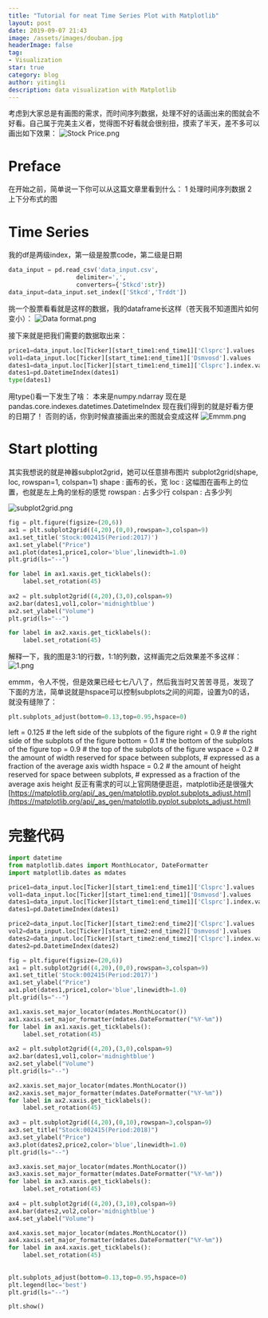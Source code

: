 ```yaml
---
title: "Tutorial for neat Time Series Plot with Matplotlib"
layout: post
date: 2019-09-07 21:43
image: /assets/images/douban.jpg
headerImage: false
tag:
- Visualization
star: true
category: blog
author: yitingli
description: data visualization with Matplotlib
---
```

考虑到大家总是有画图的需求，而时间序列数据，处理不好的话画出来的图就会不好看。自己属于完美主义者，觉得图不好看就会很别扭，摸索了半天，差不多可以画出如下效果：
![Stock Price.png](https://upload-images.jianshu.io/upload_images/19398691-4dbc3f82bb12771f.png?imageMogr2/auto-orient/strip%7CimageView2/2/w/1240)

# Preface
在开始之前，简单说一下你可以从这篇文章里看到什么：
1 处理时间序列数据
2 上下分布式的图

# Time Series

我的df是两级index，第一级是股票code，第二级是日期

```python
data_input = pd.read_csv('data_input.csv',
                   delimiter=',',
                   converters={'Stkcd':str})
data_input=data_input.set_index(['Stkcd','Trddt'])
```
挑一个股票看看就是这样的数据，我的dataframe长这样（苍天我不知道图片如何变小）：
![Data format.png](https://upload-images.jianshu.io/upload_images/19398691-22fbb744454a0e47.png?imageMogr2/auto-orient/strip%7CimageView2/2/w/1240)

接下来就是把我们需要的数据取出来：

```python
price1=data_input.loc[Ticker][start_time1:end_time1]['Clsprc'].values
vol1=data_input.loc[Ticker][start_time1:end_time1]['Dsmvosd'].values
dates1=data_input.loc[Ticker][start_time1:end_time1]['Clsprc'].index.values
dates1=pd.DatetimeIndex(dates1)
type(dates1)
```

用type()看一下发生了啥：
本来是numpy.ndarray
现在是pandas.core.indexes.datetimes.DatetimeIndex
现在我们得到的就是好看方便的日期了！
否则的话，你到时候直接画出来的图就会变成这样
![Emmm.png](https://upload-images.jianshu.io/upload_images/19398691-71a081258dac2387.png?imageMogr2/auto-orient/strip%7CimageView2/2/w/1240)



# Start plotting

其实我想说的就是神器subplot2grid，她可以任意排布图片
subplot2grid(shape, loc, rowspan=1, colspan=1)
shape : 画布的长，宽
loc : 这幅图在画布上的位置，也就是左上角的坐标的感觉
rowspan : 占多少行
colspan : 占多少列

![subplot2grid.png](https://upload-images.jianshu.io/upload_images/19398691-9cb18e45a2a88215.png?imageMogr2/auto-orient/strip%7CimageView2/2/w/1240)

```python
fig = plt.figure(figsize=(20,6))
ax1 = plt.subplot2grid((4,20),(0,0),rowspan=3,colspan=9)
ax1.set_title('Stock:002415(Period:2017)')
ax1.set_ylabel("Price")
ax1.plot(dates1,price1,color='blue',linewidth=1.0)
plt.grid(ls="--")

for label in ax1.xaxis.get_ticklabels():
    label.set_rotation(45)
    
ax2 = plt.subplot2grid((4,20),(3,0),colspan=9)
ax2.bar(dates1,vol1,color='midnightblue')
ax2.set_ylabel("Volume")
plt.grid(ls="--")

for label in ax2.xaxis.get_ticklabels():
    label.set_rotation(45)
```

解释一下，我的图是3:1的行数，1:1的列数，这样画完之后效果差不多这样：
![1.png](https://upload-images.jianshu.io/upload_images/19398691-e5986e34244cfc78.png?imageMogr2/auto-orient/strip%7CimageView2/2/w/1240)


emmm，令人不悦，但是效果已经七七八八了，然后我当时又苦苦寻觅，发现了
下面的方法，简单说就是hspace可以控制subplots之间的间距，设置为0的话，就没有缝隙了：

```python
plt.subplots_adjust(bottom=0.13,top=0.95,hspace=0)
```

left = 0.125  # the left side of the subplots of the figure
right = 0.9   # the right side of the subplots of the figure
bottom = 0.1  # the bottom of the subplots of the figure
top = 0.9     # the top of the subplots of the figure
wspace = 0.2  # the amount of width reserved for space between subplots,
              # expressed as a fraction of the average axis width
hspace = 0.2  # the amount of height reserved for space between subplots,
              # expressed as a fraction of the average axis height
反正有需求的可以上官网随便逛逛，matplotlib还是很强大
[https://matplotlib.org/api/_as_gen/matplotlib.pyplot.subplots_adjust.html](https://matplotlib.org/api/_as_gen/matplotlib.pyplot.subplots_adjust.html)


# 完整代码
```python
import datetime
from matplotlib.dates import MonthLocator, DateFormatter
import matplotlib.dates as mdates

price1=data_input.loc[Ticker][start_time1:end_time1]['Clsprc'].values
vol1=data_input.loc[Ticker][start_time1:end_time1]['Dsmvosd'].values
dates1=data_input.loc[Ticker][start_time1:end_time1]['Clsprc'].index.values
dates1=pd.DatetimeIndex(dates1)

price2=data_input.loc[Ticker][start_time2:end_time2]['Clsprc'].values
vol2=data_input.loc[Ticker][start_time2:end_time2]['Dsmvosd'].values
dates2=data_input.loc[Ticker][start_time2:end_time2]['Clsprc'].index.values
dates2=pd.DatetimeIndex(dates2)

fig = plt.figure(figsize=(20,6))
ax1 = plt.subplot2grid((4,20),(0,0),rowspan=3,colspan=9)
ax1.set_title('Stock:002415(Period:2017)')
ax1.set_ylabel("Price")
ax1.plot(dates1,price1,color='blue',linewidth=1.0)
plt.grid(ls="--")

ax1.xaxis.set_major_locator(mdates.MonthLocator())
ax1.xaxis.set_major_formatter(mdates.DateFormatter("%Y-%m"))
for label in ax1.xaxis.get_ticklabels():
    label.set_rotation(45)
    
ax2 = plt.subplot2grid((4,20),(3,0),colspan=9)
ax2.bar(dates1,vol1,color='midnightblue')
ax2.set_ylabel("Volume")
plt.grid(ls="--")

ax2.xaxis.set_major_locator(mdates.MonthLocator())
ax2.xaxis.set_major_formatter(mdates.DateFormatter("%Y-%m"))
for label in ax2.xaxis.get_ticklabels():
    label.set_rotation(45)
    
ax3 = plt.subplot2grid((4,20),(0,10),rowspan=3,colspan=9)
ax3.set_title("Stock:002415(Period:2018)")
ax3.set_ylabel("Price")
ax3.plot(dates2,price2,color='blue',linewidth=1.0)
plt.grid(ls="--")

ax3.xaxis.set_major_locator(mdates.MonthLocator())
ax3.xaxis.set_major_formatter(mdates.DateFormatter("%Y-%m"))
for label in ax3.xaxis.get_ticklabels():
    label.set_rotation(45)
    
ax4 = plt.subplot2grid((4,20),(3,10),colspan=9)
ax4.bar(dates2,vol2,color='midnightblue')
ax4.set_ylabel("Volume")

ax4.xaxis.set_major_locator(mdates.MonthLocator())
ax4.xaxis.set_major_formatter(mdates.DateFormatter("%Y-%m"))
for label in ax4.xaxis.get_ticklabels():
    label.set_rotation(45)
    
    
plt.subplots_adjust(bottom=0.13,top=0.95,hspace=0)
plt.legend(loc='best')
plt.grid(ls="--")

plt.show()
```

